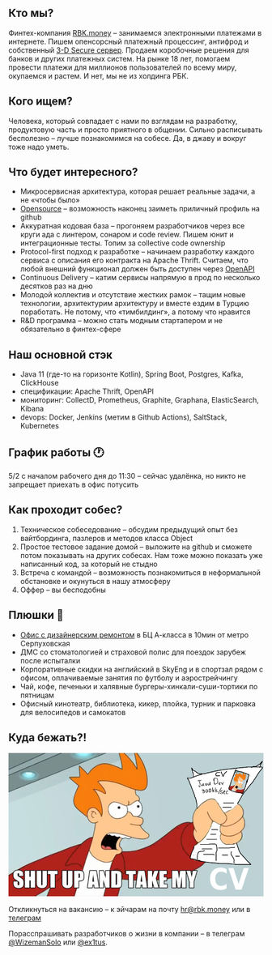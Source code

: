 ## Кто мы?

Финтех-компания [RBK.money](https://habr.com/ru/company/rbkmoney/) – занимаемся электронными платежами в интернете. 
Пишем опенсорсный платежный процессинг, антифрод и собственный [3-D Secure сервер](https://en.wikipedia.org/wiki/3-D_Secure). 
Продаем коробочные решения для банков и других платежных систем. На рынке 18 лет, помогаем провести платежи для миллионов пользователей по всему миру, окупаемся и растем. 
И нет, мы не из холдинга РБК.

## Кого ищем?

Человека, который совпадает с нами по взглядам на разработку, продуктовую часть и просто приятного в общении. Сильно расписывать бесполезно – лучше познакомимся на собесе. Да, в джаву и вокруг тоже надо уметь.

## Что будет интересного?

- Микросервисная архитектура, которая решает реальные задачи, а не «чтобы было»
- [Opensource](https://github.com/rbkmoney) – возможность наконец заиметь приличный профиль на github
- Аккуратная кодовая база – прогоняем разработчиков через все круги ада с линтером, сонаром и code review. Пишем юнит и интеграционные тесты. Топим за collective code ownership
- Protocol-first подход к разработке – начинаем разработку каждого сервиса с описания его контракта на Apache Thrift. Считаем, что любой внешний функционал должен быть доступен через [OpenAPI](https://developer.rbk.money/api)
- Continuous Delivery – катим сервисы напрямую в прод по несколько десятков раз на дню
- Молодой коллектив и отсутствие жестких рамок – тащим новые технологии, архитектурим архитектуру и вместе ездим в Турцию поработать. Не потому, что «тимбилдинг», а потому что нравится
- R&D программа – можно стать модным стартапером и не обязательно в финтех-сфере

## Наш основной стэк

- Java 11 (где-то на горизонте Kotlin), Spring Boot, Postgres, Kafka, ClickHouse
- спецификации: Apache Thrift, OpenAPI
- мониторинг: CollectD, Prometheus, Graphite, Graphana, ElasticSearch, Kibana
- devops: Docker, Jenkins (метим в Github Actions), SaltStack, Kubernetes

## График работы 🕐

5/2 с началом рабочего дня до 11:30 – сейчас удалёнка, но никто не запрещает приехать в офис потусить


## Как проходит собес?

1. Техническое собеседование – обсудим предыдущий опыт без вайтбординга, пазлеров и методов класса Object
2. Простое тестовое задание домой – выложите на github и сможете потом показывать на других собесах. Нам тоже можно показать уже написанный код, за который не стыдно
3. Встреча с командой – возможность познакомиться в неформальной обстановке и окунуться в нашу атмосферу
4. Оффер – вы бесподобны

## Плюшки 🍰

- [Офис с дизайнерским ремонтом](https://www.officenext.ru/projects/project-37863-rbk-money/) в БЦ А-класса в 10мин от метро Серпуховская
- ДМС со стоматологией и страховой полис для поездок зарубеж после испыталки
- Корпоративные скидки на английский в SkyEng и в спортзал рядом с офисом, оплачиваемые занятия по футболу и аэрострейчингу
- Чай, кофе, печеньки и халявные бургеры-хинкали-суши-тортики по пятницам
- Офисный кинотеатр, библиотека, кикер, плойка, турник и парковка для велосипедов и самокатов

## Куда бежать?!

![takemyCV.jpg](takemyCV.jpg)

Откликнуться на вакансию – к эйчарам на почту [hr@rbk.money](mailto:hr@rbk.money) или в [телеграм](https://t.me/escada874)

Порасспрашивать разработчиков о жизни в компании – в телеграм [@WizemanSolo](https://t.me/WizemanSolo) или [@ex1tus](https://t.me/ex1tus).
